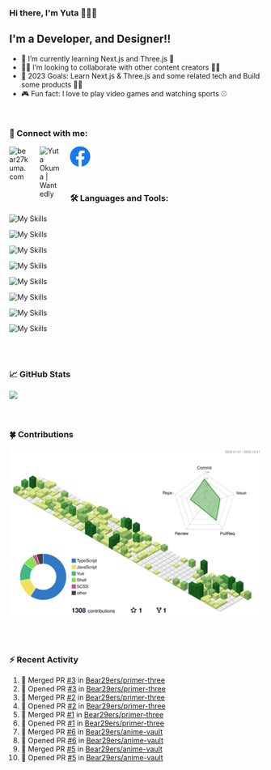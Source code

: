 ### Hi there, I'm Yuta 🤟🏻🐻

## I'm a Developer, and Designer!!

- 🌱 I’m currently learning Next.js and Three.js 🤣
- 👬🏻 I’m looking to collaborate with other content creators 👋🏻
- 🥅 2023 Goals: Learn Next.js & Three.js and some related tech and Build some products 💪🏻
- 🎮 Fun fact: I love to play video games and watching sports ⚾️

<br />

### :wave: Connect with me:

[<img align="left" alt="bear27kuma.com" width="40px" src="https://user-images.githubusercontent.com/39920490/156489586-f125813b-e344-46d6-9306-f5786684b976.jpg" style="margin-right: 20px;" />](https://bear29ers.github.io/)
[<img align="left" alt="Yuta Okuma | Wantedly" width="40px" src="https://user-images.githubusercontent.com/39920490/156489528-fdc520d6-10f1-43b6-8bf8-fadf8dcf1a90.jpg" style="margin-right: 20px;" />](https://www.wantedly.com/id/yuta_okuma_b)
[<img align="left" alt="Yuta Okuma | Facebook" width="40px" src="https://github.com/github/explore/blob/main/topics/facebook/facebook.png?raw=true" style="margin-right: 20px;" />](https://www.facebook.com/kumakuma1129/)

[//]: # '[<img align="left" alt="Yuta Okuma | Instagram" width="40px" src="https://github.com/github/explore/blob/main/topics/instagram/instagram.png?raw=true" />](https://www.instagram.com/bear_27earl/)'

<br />
<br />
<br />
<br />

### :hammer_and_wrench: Languages and Tools:

![My Skills](https://skillicons.dev/icons?i=html,css,sass,tailwind,bootstrap,js,ts)

![My Skills](https://skillicons.dev/icons?i=jquery,threejs,react,emotion,styledcomponents,materialui,nextjs)

![My Skills](https://skillicons.dev/icons?i=vercel,vue,nuxt,vite,nodejs,express,jest)

![My Skills](https://skillicons.dev/icons?i=regex,webpack,babel,php,laravel,mysql,sqlite)

![My Skills](https://skillicons.dev/icons?i=docker,git,github,githubactions,aws,gcp,firebase)

![My Skills](https://skillicons.dev/icons?i=vim,neovim,linux,bash,lua,markdown,svg)

![My Skills](https://skillicons.dev/icons?i=idea,vscode,atom,figma,xd,ps,ai)

![My Skills](https://skillicons.dev/icons?i=pr,ae,postman,sentry,codepen,stackoverflow,discord)

<br />
<br />

### :chart_with_upwards_trend: GitHub Stats

<div style="display: flex;">
    <a href="https://github.com/Bear29ers">
        <img height="220px;" src="https://github-readme-stats-bear29ers.vercel.app/api?username=Bear29ers&show_icons=true&theme=bear">
    </a>
</div>

<br />
<br />

### :four_leaf_clover: Contributions

![](./profile-3d-contrib/profile-green-animate.svg)

<br />
<br />

### :zap: Recent Activity

<!--START_SECTION:activity-->

1. 🎉 Merged PR [#3](https://github.com/Bear29ers/primer-three/pull/3) in [Bear29ers/primer-three](https://github.com/Bear29ers/primer-three)
2. 💪 Opened PR [#3](https://github.com/Bear29ers/primer-three/pull/3) in [Bear29ers/primer-three](https://github.com/Bear29ers/primer-three)
3. 🎉 Merged PR [#2](https://github.com/Bear29ers/primer-three/pull/2) in [Bear29ers/primer-three](https://github.com/Bear29ers/primer-three)
4. 💪 Opened PR [#2](https://github.com/Bear29ers/primer-three/pull/2) in [Bear29ers/primer-three](https://github.com/Bear29ers/primer-three)
5. 🎉 Merged PR [#1](https://github.com/Bear29ers/primer-three/pull/1) in [Bear29ers/primer-three](https://github.com/Bear29ers/primer-three)
6. 💪 Opened PR [#1](https://github.com/Bear29ers/primer-three/pull/1) in [Bear29ers/primer-three](https://github.com/Bear29ers/primer-three)
7. 🎉 Merged PR [#6](https://github.com/Bear29ers/anime-vault/pull/6) in [Bear29ers/anime-vault](https://github.com/Bear29ers/anime-vault)
8. 💪 Opened PR [#6](https://github.com/Bear29ers/anime-vault/pull/6) in [Bear29ers/anime-vault](https://github.com/Bear29ers/anime-vault)
9. 🎉 Merged PR [#5](https://github.com/Bear29ers/anime-vault/pull/5) in [Bear29ers/anime-vault](https://github.com/Bear29ers/anime-vault)
10. 💪 Opened PR [#5](https://github.com/Bear29ers/anime-vault/pull/5) in [Bear29ers/anime-vault](https://github.com/Bear29ers/anime-vault)

<!--END_SECTION:activity-->
